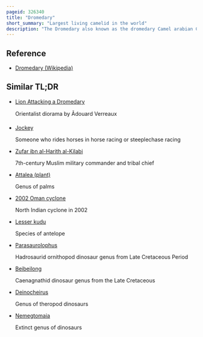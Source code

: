 ```yaml
---
pageid: 326340
title: "Dromedary"
short_summary: "Largest living camelid in the world"
description: "The Dromedary also known as the dromedary Camel arabian Camel or one-humped Camel is a large even-toed Ungulate of the Genus Camelus with one Hump on its Back."
---
```


## Reference

- [Dromedary (Wikipedia)](https://en.wikipedia.org/?curid=326340)

## Similar TL;DR

- [Lion Attacking a Dromedary](/tldr/en/lion-attacking-a-dromedary)

  Orientalist diorama by Ãdouard Verreaux

- [Jockey](/tldr/en/jockey)

  Someone who rides horses in horse racing or steeplechase racing

- [Zufar ibn al-Harith al-Kilabi](/tldr/en/zufar-ibn-al-harith-al-kilabi)

  7th-century Muslim military commander and tribal chief

- [Attalea (plant)](/tldr/en/attalea-plant)

  Genus of palms

- [2002 Oman cyclone](/tldr/en/2002-oman-cyclone)

  North Indian cyclone in 2002

- [Lesser kudu](/tldr/en/lesser-kudu)

  Species of antelope

- [Parasaurolophus](/tldr/en/parasaurolophus)

  Hadrosaurid ornithopod dinosaur genus from Late Cretaceous Period

- [Beibeilong](/tldr/en/beibeilong)

  Caenagnathid dinosaur genus from the Late Cretaceous

- [Deinocheirus](/tldr/en/deinocheirus)

  Genus of theropod dinosaurs

- [Nemegtomaia](/tldr/en/nemegtomaia)

  Extinct genus of dinosaurs
